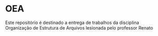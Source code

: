 # OEA
Este repositório é destinado a entrega de trabalhos da disciplina Organização de Estrutura de Arquivos lesionada pelo professor Renato
